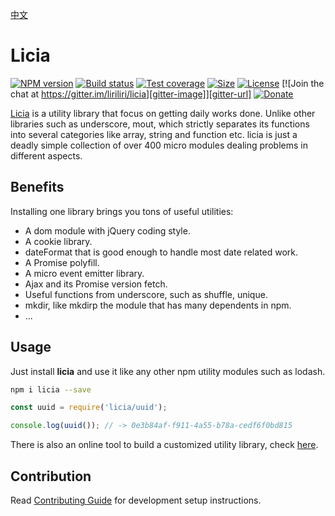 [中文](README_CN.md)

# Licia

[![NPM version][npm-image]][npm-url]
[![Build status][travis-image]][travis-url]
[![Test coverage][codecov-image]][codecov-url]
[![Size][size-image]][npm-url]
[![License][license-image]][npm-url]
[![Join the chat at https://gitter.im/liriliri/licia][gitter-image]][gitter-url]
[![Donate][donate-image]][paypal-url]

[gitter-image]: https://img.shields.io/gitter/room/liriliri/licia?style=flat-square
[gitter-url]: https://gitter.im/liriliri/licia?utm_source=badge&utm_medium=badge&utm_campaign=pr-badge&utm_content=badge
[npm-image]: https://img.shields.io/npm/v/licia?style=flat-square 
[npm-url]: https://npmjs.org/package/licia
[travis-image]: https://img.shields.io/travis/com/liriliri/licia?style=flat-square
[travis-url]: https://travis-ci.com/liriliri/licia
[codecov-image]: https://img.shields.io/codecov/c/github/liriliri/licia?style=flat-square
[codecov-url]: https://codecov.io/github/liriliri/licia?branch=master
[license-image]: https://img.shields.io/npm/l/licia?style=flat-square
[donate-image]: https://img.shields.io/badge/$-donate-0070ba.svg?style=flat-square
[paypal-url]: https://www.paypal.com/paypalme/surunzi
[size-image]: https://img.shields.io/bundlephobia/minzip/licia?style=flat-square

[Licia](https://licia.liriliri.io/) is a utility library that focus on getting daily works done. Unlike other libraries such as underscore, mout, which strictly separates its functions into several categories like array, string and function etc. licia is just a deadly simple collection of over 400 micro modules dealing problems in different aspects. 

## Benefits

Installing one library brings you tons of useful utilities: 

* A dom module with jQuery coding style. 
* A cookie library. 
* dateFormat that is good enough to handle most date related work.
* A Promise polyfill. 
* A micro event emitter library. 
* Ajax and its Promise version fetch.
* Useful functions from underscore, such as shuffle, unique. 
* mkdir, like mkdirp the module that has many dependents in npm.
* ...

## Usage

Just install **licia** and use it like any other npm utility modules such as lodash.

```bash
npm i licia --save
```

```javascript
const uuid = require('licia/uuid');

console.log(uuid()); // -> 0e3b84af-f911-4a55-b78a-cedf6f0bd815
```

There is also an online tool to build a customized utility library, check [here](https://licia.liriliri.io/builder.html).

## Contribution

Read [Contributing Guide](.github/CONTRIBUTING.md) for development setup instructions.